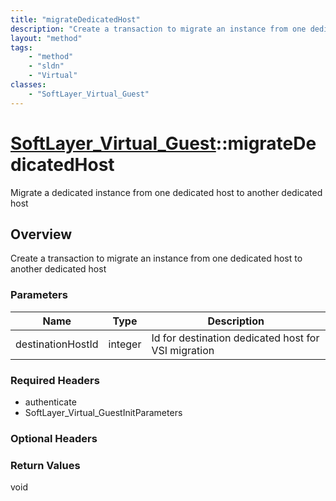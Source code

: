 ```yaml
---
title: "migrateDedicatedHost"
description: "Create a transaction to migrate an instance from one dedicated host to another dedicated host"
layout: "method"
tags:
    - "method"
    - "sldn"
    - "Virtual"
classes:
    - "SoftLayer_Virtual_Guest"
---
```

# [SoftLayer_Virtual_Guest](/reference/services/SoftLayer_Virtual_Guest)::migrateDedicatedHost

Migrate a dedicated instance from one dedicated host to another dedicated host 


## Overview 
Create a transaction to migrate an instance from one dedicated host to another dedicated host 

### Parameters 
|Name | Type | Description |
| --- | --- | --- |
|destinationHostId| integer| Id for destination dedicated host for VSI migration|


### Required Headers
* authenticate
* SoftLayer_Virtual_GuestInitParameters

### Optional Headers

### Return Values
void

